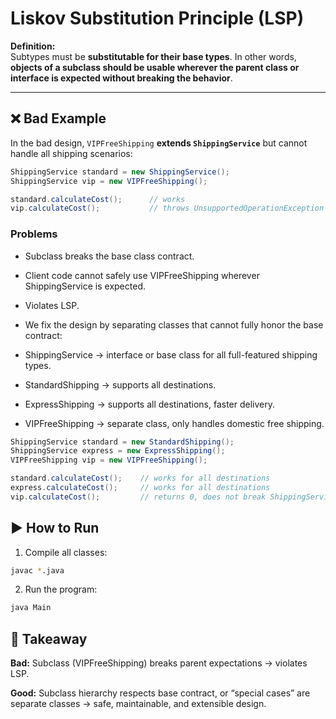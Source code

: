 # Liskov Substitution Principle (LSP)

**Definition:**  
Subtypes must be **substitutable for their base types**. In other words, **objects of a subclass should be usable wherever the parent class or interface is expected without breaking the behavior**.

---

## ❌ Bad Example

In the bad design, `VIPFreeShipping` **extends `ShippingService`** but cannot handle all shipping scenarios:

```java
ShippingService standard = new ShippingService();
ShippingService vip = new VIPFreeShipping();

standard.calculateCost();      // works
vip.calculateCost();           // throws UnsupportedOperationException for some cases
```
### Problems

* Subclass breaks the base class contract.

* Client code cannot safely use VIPFreeShipping wherever ShippingService is expected.

* Violates LSP.

* We fix the design by separating classes that cannot fully honor the base contract:

* ShippingService → interface or base class for all full-featured shipping types.

* StandardShipping → supports all destinations.

* ExpressShipping → supports all destinations, faster delivery.

* VIPFreeShipping → separate class, only handles domestic free shipping.

```java
ShippingService standard = new StandardShipping();
ShippingService express = new ExpressShipping();
VIPFreeShipping vip = new VIPFreeShipping();

standard.calculateCost();    // works for all destinations
express.calculateCost();     // works for all destinations
vip.calculateCost();         // returns 0, does not break ShippingService contract
```
## ▶️ How to Run

1. Compile all classes:

```bash
javac *.java
```

2. Run the program:

```bash
java Main
```
## 🔑 Takeaway
**Bad:** Subclass (VIPFreeShipping) breaks parent expectations → violates LSP.

**Good:** Subclass hierarchy respects base contract, or “special cases” are separate classes → safe, maintainable, and extensible design.